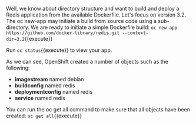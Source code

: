 Well, we know about directory structure and want to build and deploy a Redis application from the available Dockerfile. Let's focus on version 3.2. The oc new-app may initiate a build from source code using a sub-directory. We are ready to initiate a simple Dockerfile build:
`oc new-app https://github.com/docker-library/redis.git --context-dir=3.2`{{execute}}


Run `oc status`{{execute}} to view your app.

As we can see, OpenShift created a number of objects such as the following:

- **imagestream** named debian
- **buildconfig** named redis
- **deploymentconfig** named redis
- **service**  named redis

You can run the oc get all command to make sure that all objects have been created:
`oc get all`{{execute}}